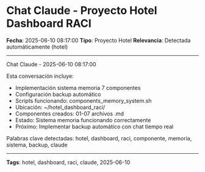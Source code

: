 # Chat Claude - Proyecto Hotel Dashboard RACI
**Fecha**: 2025-06-10 08:17:00
**Tipo**: Proyecto Hotel
**Relevancia**: Detectada automáticamente (hotel)

---

Chat Claude - 2025-06-10 08:17:00

Esta conversación incluye:
- Implementación sistema memoria 7 componentes
- Configuración backup automático
- Scripts funcionando: components_memory_system.sh
- Ubicación: ~/hotel_dashboard_raci/
- Componentes creados: 01-07 archivos .md
- Estado: Sistema memoria funcionando correctamente
- Próximo: Implementar backup automático con chat tiempo real

Palabras clave detectadas: hotel, dashboard, raci, componente, memoria, sistema, backup, claude

---

**Tags**: hotel, dashboard, raci, claude, 2025-06-10
